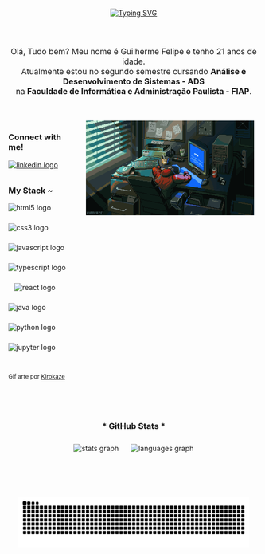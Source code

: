 <div align="center" style="padding: 20px;">
  <a href="https://git.io/typing-svg">
    <img src="https://readme-typing-svg.demolab.com?font=Fira+Code&weight=500&size=22&pause=1000&color=00FF00&center=true&vCenter=true&random=false&width=600&lines=%E2%8A%B9+%F0%9F%91%8B+HI!+WELCOME+TO+MY+PROFILE+%E2%9C%8C+%F0%9F%98%8E+%F0%9F%91%8D+%E2%8A%B9" alt="Typing SVG">
  </a>
</div>

#

<p align="center" style="margin: 20px 0; font-size: 16px;">
  Olá, Tudo bem? Meu nome é Guilherme Felipe e tenho 21 anos de idade.<br>
  Atualmente estou no segundo semestre cursando <b>Análise e Desenvolvimento de Sistemas - ADS</b><br>
  na <b>Faculdade de Informática e Administração Paulista - FIAP</b>.
</p>

#

<img align="right" alt="gif" height="190px" src="./src/gif.gif" style="margin-left: 20px; padding: 10px; border-radius: 8px;">

<div align="left" style="padding: 10px 0;">
  <h3>Connect with me!</h3>
  <a href="https://www.linkedin.com/in/guilherme-felipe-da-silva-souza/" target="_blank">
    <img src="https://raw.githubusercontent.com/maurodesouza/profile-readme-generator/master/src/assets/icons/social/linkedin/default.svg" width="52" height="40" alt="linkedin logo">
  </a>
</div>

<h3 align="left">My Stack ~</h3>
<div align="left" style="display: flex; flex-wrap: wrap; align-items: center;">
   <img src="https://cdn.jsdelivr.net/gh/devicons/devicon/icons/html5/html5-original.svg" height="40" alt="html5 logo"  />
  <img width="12" />
  <img src="https://cdn.jsdelivr.net/gh/devicons/devicon/icons/css3/css3-original.svg" height="40" alt="css3 logo"  />
  <img width="12" />
  <img src="https://cdn.jsdelivr.net/gh/devicons/devicon/icons/javascript/javascript-plain.svg" height="40" alt="javascript logo"  />
  <img width="12" />
  <img src="https://cdn.jsdelivr.net/gh/devicons/devicon/icons/typescript/typescript-original.svg" height="40" alt="typescript logo"  />
  <img width="12" />
  <img src="https://cdn.jsdelivr.net/gh/devicons/devicon/icons/react/react-original.svg" height="40" alt="react logo"  />
  <img width="12" />
  <img src="https://cdn.jsdelivr.net/gh/devicons/devicon/icons/java/java-original.svg" height="40" alt="java logo"  />
  <img width="12" />
  <img src="https://cdn.jsdelivr.net/gh/devicons/devicon/icons/python/python-original.svg" height="40" alt="python logo"  />
  <img width="12" />
  <img src="https://cdn.jsdelivr.net/gh/devicons/devicon/icons/jupyter/jupyter-original.svg" height="40" alt="jupyter logo"  />
</div>

<sub aling="right">Gif arte por <a href="https://www.artstation.com/kirokaze" target="_blank">Kirokaze</a></sub>

#

<div align="center" style="padding: 20px;">
  <h3>* GitHub Stats *</h3>

<img src="https://github-readme-stats.vercel.app/api?username=GuiFelSS&cache_seconds=240&show_icons=true&include_all_commits=true&count_private=true&theme=blue-green&locale=pt-br&custom_title=Estat%C3%ADsticas%20de%20Guilherme%20Felipe%20no%20Github" height="180em" alt="stats graph" style="margin: 10px;">
  
  <img src="https://github-readme-stats.vercel.app/api/top-langs?username=GuiFelSS&locale=pt-br&hide_title=false&layout=compact&card_width=320&langs_count=5&theme=blue-green&hide_border=false&order=2" height="180em" alt="languages graph" style="margin: 10px;">
</div>

#

<div align="center" style="padding: 20px;">
  <picture>
    <source media="(prefers-color-scheme: dark)" srcset="https://raw.github.com/GuiFelSS/GuiFelSS/output/github-contribution-grid-snake-dark.svg">
    <source media="(prefers-color-scheme: light)" srcset="https://raw.github.com/GuiFelSS/GuiFelSS/output/github-contribution-grid-snake-dark.svg">
    <img align="center" alt="github contribution grid snake animation" src="https://raw.githubusercontent.com/GuiFelSS/GuiFelSS/output/github-contribution-grid-snake.svg">
  </picture>
</div>

<!-- https://profile-readme-generator.com/ -->
